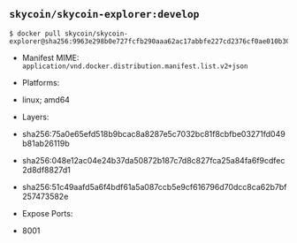 ## `skycoin/skycoin-explorer:develop`

```console
$ docker pull skycoin/skycoin-explorer@sha256:9963e298b0e727fcfb290aaa62ac17abbfe227cd2376cf0ae010b30ffda6858c
```

- Manifest MIME: `application/vnd.docker.distribution.manifest.list.v2+json`
- Platforms:
 - linux; amd64

- Layers:
 - sha256:75a0e65efd518b9bcac8a8287e5c7032bc81f8cbfbe03271fd049b81ab26119b
 - sha256:048e12ac04e24b37da50872b187c7d8c827fca25a84fa6f9cdfec2d8df8827d1
 - sha256:51c49aafd5a6f4bdf61a5a087ccb5e9cf616796d70dcc8ca62b7bf257473582e

- Expose Ports:
 - 8001